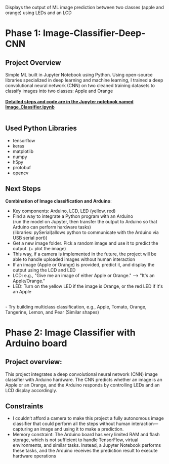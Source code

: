 Displays the output of ML image prediction between two classes (apple and orange) using LEDs and an LCD 

# Phase 1: Image-Classifier-Deep-CNN

## Project Overview
Simple ML built in Jupyter Notebook using Python. Using open-source libraries specialized in deep learning and machine learning, I trained a deep convolutional neural network (CNN) on two cleaned training datasets to classify images into two classes: Apple and Orange
<br><br>
<ins>**Detailed steps and code are in the Jupyter notebook named Image_Classifier.ipynb**</ins>
<br><br>
  
## Used Python Libraries
- tensorflow
- keras
- matplotlib
- numpy
- h5py
- protobuf
- opencv

## Next Steps
**Combination of Image classification and Arduino**:
- Key components: Arduino, LCD, LED (yellow, red)
- Find a way to integrate a Python program with an Arduino
  <br>(run the model on Jupyter, then transfer the output to Arduino so that Arduino can perform hardware tasks)
  <br>(libraries: pySerial(allows python to communicate with the Arduino via USB serial port))
- Get a new image folder. Pick a random image and use it to predict the output. (+ plot the image)
- This way, if a camera is implemented in the future, the project will be able to handle uploaded images without human interaction
- If an image (Apple or Orange) is provided, predict it, and display the output using the LCD and LED
- LCD: e.g., "Give me an image of either Apple or Orange." --> "It's an Apple/Orange."
- LED: Turn on the yellow LED if the image is Orange, or the red LED if it's an Apple
<br>
- Try building multiclass classification, e.g., Apple, Tomato, Orange, Tangerine, Lemon, and Pear (Similar shapes)
<br>

# Phase 2: Image Classifier with Arduino board

## Project overview: 
This project integrates a deep convolutional neural network (CNN) image classifier with Arduino hardware. The CNN predicts whether an image is an Apple or an Orange, and the Arduino responds by controlling LEDs and an LCD display accordingly.

## Constraints
- I couldn’t afford a camera to make this project a fully autonomous image classifier that could perform all the steps without human interaction—capturing an image and using it to make a prediction.
- Memory constraint: The Arduino board has very limited RAM and flash storage, which is not sufficient to handle TensorFlow, virtual environments, and similar tasks. Instead, a Jupyter Notebook performs these tasks, and the Arduino receives the prediction result to execute hardware operations
